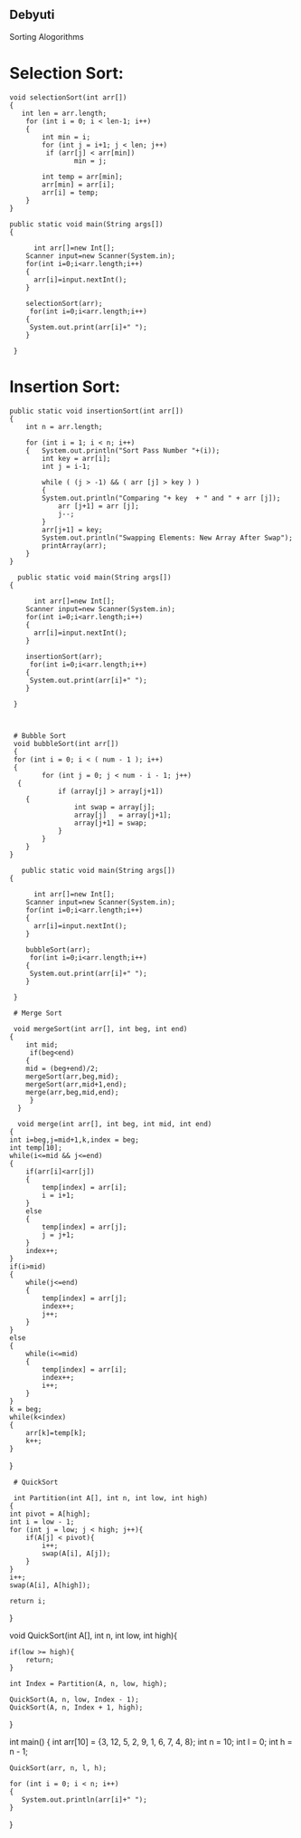 ## Debyuti
Sorting Alogorithms

# Selection Sort:
    void selectionSort(int arr[])
    {       
       int len = arr.length;
        for (int i = 0; i < len-1; i++)
        {
            int min = i;
            for (int j = i+1; j < len; j++)
             if (arr[j] < arr[min])
                    min = j;
 
            int temp = arr[min];
            arr[min] = arr[i];
            arr[i] = temp;
        }
    }
  
    public static void main(String args[])
    {
       
          int arr[]=new Int[];    
        Scanner input=new Scanner(System.in);
        for(int i=0;i<arr.length;i++)
        {
          arr[i]=input.nextInt();
        }
        
        selectionSort(arr);
         for(int i=0;i<arr.length;i++)
        {
         System.out.print(arr[i]+" ");
        }
    
     }
     
   # Insertion Sort: 
    public static void insertionSort(int arr[]) 
	{  
        int n = arr.length;  
        
        for (int i = 1; i < n; i++)
        {   System.out.println("Sort Pass Number "+(i));
            int key = arr[i];  
            int j = i-1;  
            
            while ( (j > -1) && ( arr [j] > key ) ) 
            {  
            System.out.println("Comparing "+ key  + " and " + arr [j]); 
                arr [j+1] = arr [j];  
                j--;  
            }  
            arr[j+1] = key; 
            System.out.println("Swapping Elements: New Array After Swap");
            printArray(arr);
        }  
    }
    
      public static void main(String args[])
    {
       
          int arr[]=new Int[];    
        Scanner input=new Scanner(System.in);
        for(int i=0;i<arr.length;i++)
        {
          arr[i]=input.nextInt();
        }
        
        insertionSort(arr);
         for(int i=0;i<arr.length;i++)
        {
         System.out.print(arr[i]+" ");
        }
    
     }
     
     
     
     # Bubble Sort
     void bubbleSort(int arr[])
     {
     for (int i = 0; i < ( num - 1 ); i++)
     {
			for (int j = 0; j < num - i - 1; j++)
      {
				if (array[j] > array[j+1])
        {
					int swap = array[j];
					array[j]   = array[j+1];
					array[j+1] = swap;
				}
			}
		}
    }
     
       public static void main(String args[])
    {
       
          int arr[]=new Int[];    
        Scanner input=new Scanner(System.in);
        for(int i=0;i<arr.length;i++)
        {
          arr[i]=input.nextInt();
        }
        
        bubbleSort(arr);
         for(int i=0;i<arr.length;i++)
        {
         System.out.print(arr[i]+" ");
        }
    
     }
     
     # Merge Sort
     
     void mergeSort(int arr[], int beg, int end)  
    {  
        int mid;  
         if(beg<end)  
        {  
        mid = (beg+end)/2;  
        mergeSort(arr,beg,mid);  
        mergeSort(arr,mid+1,end);  
        merge(arr,beg,mid,end);  
         }  
      }
      
      void merge(int arr[], int beg, int mid, int end)  
    {  
    int i=beg,j=mid+1,k,index = beg;  
    int temp[10];  
    while(i<=mid && j<=end)  
    {  
        if(arr[i]<arr[j])  
        {  
            temp[index] = arr[i];  
            i = i+1;  
        }  
        else   
        {  
            temp[index] = arr[j];  
            j = j+1;   
        }  
        index++;  
    }  
    if(i>mid)  
    {  
        while(j<=end)  
        {  
            temp[index] = arr[j];  
            index++;  
            j++;  
        }  
    }  
    else   
    {  
        while(i<=mid)  
        {  
            temp[index] = arr[i];  
            index++;  
            i++;  
        }  
    }  
    k = beg;  
    while(k<index)  
    {  
        arr[k]=temp[k];  
        k++;  
    }  
}  
     
     
     
     # QuickSort
     
     int Partition(int A[], int n, int low, int high)
    {
    int pivot = A[high];
    int i = low - 1;
    for (int j = low; j < high; j++){
        if(A[j] < pivot){
            i++;
            swap(A[i], A[j]);
        }
    }
    i++;
    swap(A[i], A[high]);

    return i;
}

void QuickSort(int A[], int n, int low, int high){

    if(low >= high){
        return;
    }

    int Index = Partition(A, n, low, high);

    QuickSort(A, n, low, Index - 1);
    QuickSort(A, n, Index + 1, high);
}

int main()
{
    int arr[10] = {3, 12, 5, 2, 9, 1, 6, 7, 4, 8};
    int n = 10;
    int l = 0;
    int h = n - 1;

    QuickSort(arr, n, l, h);

    for (int i = 0; i < n; i++)
    {
       System.out.println(arr[i]+" ");
    }
}
    
